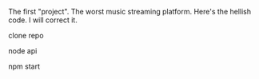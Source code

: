 The first "project".
The worst music streaming platform.
Here's the hellish code. I will correct it.

clone repo

node api

npm start
